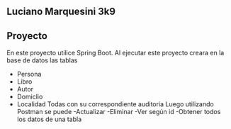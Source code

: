 ## Luciano Marquesini 3k9
## Proyecto
En este proyecto utilice Spring Boot.
Al ejecutar este proyecto creara en la base de datos las tablas
- Persona
- Libro
- Autor
- Domiclio
- Localidad
  Todas con su correspondiente auditoria
  Luego utilizando Postman se puede
  -Actualizar
  -Eliminar
  -Ver según id
  -Obtener todos los datos de una tabla

